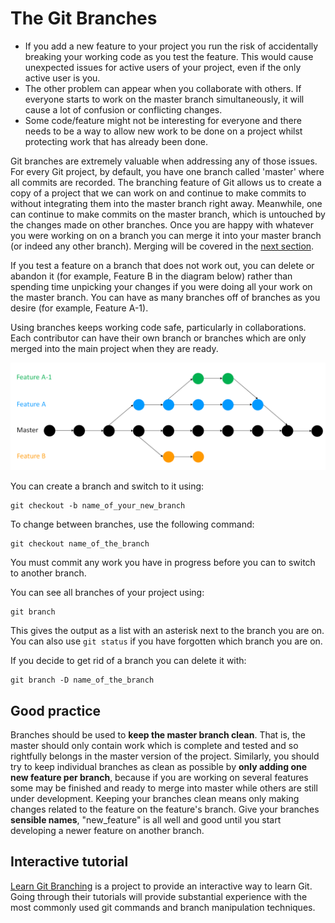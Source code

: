 # The Git Branches

- If you add a new feature to your project you run the risk of accidentally breaking your working code as you test the feature.
This would cause unexpected issues for active users of your project, even if the only active user is you.
- The other problem can appear when you collaborate with others.
If everyone starts to work on the master branch simultaneously, it will cause a lot of confusion or conflicting changes.
- Some code/feature might not be interesting for everyone and there needs to be a way to allow new work to be done on a project whilst protecting work that has already been done.

Git branches are extremely valuable when addressing any of those issues.
For every Git project, by default, you have one branch called 'master' where all commits are recorded.
The branching feature of Git allows us to create a copy of a project that we can work on and continue to make commits to without integrating them into the master branch right away.
Meanwhile, one can continue to make commits on the master branch, which is untouched by the changes made on other branches.
Once you are happy with whatever you were working on on a branch you can merge it into your master branch (or indeed any other branch).
Merging will be covered in the [next section](#merging).

If you test a feature on a branch that does not work out, you can delete or abandon it (for example, Feature B in the diagram below) rather than spending time unpicking your changes if you were doing all your work on the master branch.
You can have as many branches off of branches as you desire (for example, Feature A-1).

Using branches keeps working code safe, particularly in collaborations.
Each contributor can have their own branch or branches which are only merged into the main project when they are ready.

![sub_branch](../../figures/sub_branch.png)

You can create a branch and switch to it using:
```
git checkout -b name_of_your_new_branch
```

To change between branches, use the following command:
```
git checkout name_of_the_branch
```

You must commit any work you have in progress before you can to switch to another branch.

You can see all branches of your project using:

```
git branch
```
This gives the output as a list with an asterisk next to the branch you are on.
You can also use `git status` if you have forgotten which branch you are on.

If you decide to get rid of a branch you can delete it with:

```
git branch -D name_of_the_branch
```

## Good practice

Branches should be used to **keep the master branch clean**.
That is, the master should only contain work which is complete and tested and so rightfully belongs in the master version of the project.
Similarly, you should try to keep individual branches as clean as possible by **only adding one new feature per branch**, because if you are working on several features some may be finished and ready to merge into master while others are still under development.
Keeping your branches clean means only making changes related to the feature on the feature's branch.
Give your branches **sensible names**, "new_feature" is all well and good until you start developing a newer feature on another branch.

## Interactive tutorial

[Learn Git Branching](https://learngitbranching.js.org/) is a project to provide an interactive way to learn Git. Going 
through their tutorials will provide substantial experience with the most commonly used git commands and branch manipulation techniques. 
